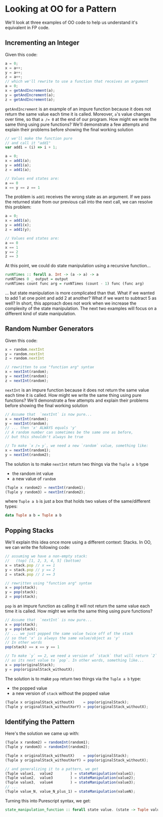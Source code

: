 # Looking at OO for a Pattern

We'll look at three examples of OO code to help us understand it's equivalent in FP code.

## Incrementing an Integer

Given this code:
```javascript
a = 0;
x = a++;
y = a++;
z = a++;
// which we'll rewrite to use a function that receives an argument
a = 0;
x = getAndIncrement(a);
y = getAndIncrement(a);
z = getAndIncrement(a);
```
`getAndIncrement` is an example of an impure function because it does not return the same value each time it is called. Moreover, `a`'s value changes over time, so that `a /= 0` at the end of our program. How might we write the same thing using pure functions? We'll demonstrate a few attempts and explain their problems before showing the final working solution

```javascript
// we'll make the function pure
// and call it "add1"
var add1 = (i) => i + 1;

a = 0;
x = add1(a);
y = add1(a);
z = add1(a);

// Values end states are:
a == 0
x == y == z == 1
```
The problem is `add1` receives the wrong state as an argument. If we pass the returned state from our previous call into the next call, we can resolve this problem:
```javascript
a = 0;
x = add1(a);
y = add1(x);
z = add1(y);

// Values end states are:
a == 0
x == 1
y == 2
z == 3
```
At this point, we could do state manipulation using a recursive function...
```purescript
runNTimes :: forall a. Int -> (a -> a) -> a
runNTimes 0 _ output = output
runNTimes count func arg = runNTimes (count - 1) func (func arg)
```
... but state manipulation is more complicated than that. What if we wanted to add 1 at one point and add 2 at another? What if we want to subtract 5 as well? In short, this approach does not work when we increase the complexity of the state manipulation. The next two examples will focus on a different kind of state manipulation.

## Random Number Generators

Given this code:
```javascript
x = random.nextInt
y = random.nextInt
z = random.nextInt

// rewritten to use "function arg" syntax
x = nextInt(random);
y = nextInt(random);
z = nextInt(random);
```
`nextInt` is an impure function because it does not return the same value each time it is called. How might we write the same thing using pure functions? We'll demonstrate a few attempts and explain their problems before showing the final working solution
```javascript
// Assume that  `nextInt` is now pure...
x = nextInt(random);
y = nextInt(random);
// ... then 'x' ALWAYS equals 'y'
// A random number can sometimes be the same one as before,
// but this shouldn't always be true

// To make `x /= y`, we need a new `random` value, something like:
x = nextInt(random1);
y = nextInt(random2);
```
The solution is to make `nextInt` return two things via the `Tuple a b` type
- the random int value
- a new value of `random`
```javascript
(Tuple x random2) = nextInt(random1);
(Tuple y random3) = nextInt(random2);
```
where `Tuple a b` is just a box that holds two values of the same/different types:
```purescript
data Tuple a b = Tuple a b
```
## Popping Stacks

We'll explain this idea once more using a different context: Stacks. In OO, we can write the following code:
```javascript
// assuming we have a non-empty stack:
//   (top) [1, 2, 3, 4, 5] (bottom)
x = stack.pop // x == 1
y = stack.pop // y == 2
z = stack.pop // z == 3

// rewritten using "function arg" syntax
x = pop(stack);
y = pop(stack);
z = pop(stack);
```

`pop` is an impure function as calling it will not return the same value each time it is called. How might we write the same thing using pure functions?
```javascript
// Assume that  `nextInt` is now pure...
x = pop(stack);
y = pop(stack);
// ... we just popped the same value twice off of the stack
// so that 'x' is always the same value/object as 'y'
// In other words
pop(stack) == x == y == 1

// To make `y` == 2, we need a version of `stack` that will return `2`
// as its next value to `pop`. In other words, something like...
x = pop(originalStack);
y = pop(originalStack_withoutX);
```
The solution is to make `pop` return two things via the `Tuple a b` type:
- the popped value
- a new version of `stack` without the popped value
```javascript
(Tuple x originalStack_withoutX)    = pop(originalStack);
(Tuple y originalStack_withoutXorY) = pop(originalStack_withoutX);
```

## Identifying the Pattern

Here's the solution we came up with:
```javascript
(Tuple x random2) = randomInt(random1);
(Tuple y random3) = randomInt(random2);

(Tuple x originalStack_withoutX)    = pop(originalStack);
(Tuple y originalStack_withoutXorY) = pop(originalStack_withoutX);

// and generalizing it to a pattern, we get
(Tuple value1,  value2        ) = stateManipulation(value1);
(Tuple value2,  value3        ) = stateManipulation(value2);
(Tuple value3,  value4        ) = stateManipulation(value3);
// ...
(Tuple value_N, value_N_plus_1) = stateManipulation(valueN);
```
Turning this into Purescript syntax, we get:
```purescript
state_manipulation_function :: forall state value. (state -> Tuple value state)
```
